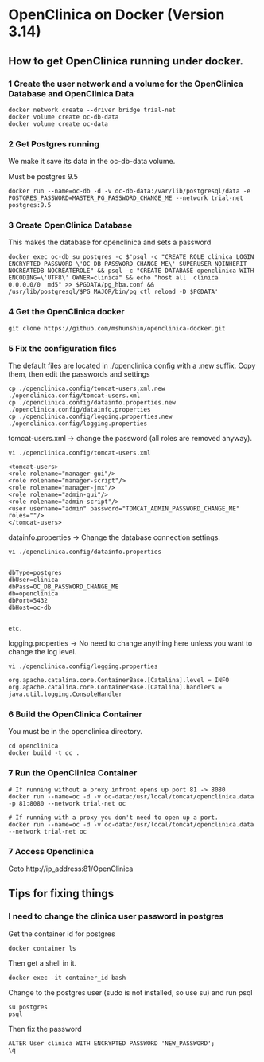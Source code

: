 # OpenClinica on Docker (Version 3.14)

## How to get OpenClinica running under docker.

### 1 Create the user network and a volume for the OpenClinica Database and OpenClinica Data

```
docker network create --driver bridge trial-net
docker volume create oc-db-data
docker volume create oc-data
```

### 2 Get Postgres running

We make it save its data in the oc-db-data volume.

Must be postgres 9.5

```
docker run --name=oc-db -d -v oc-db-data:/var/lib/postgresql/data -e POSTGRES_PASSWORD=MASTER_PG_PASSWORD_CHANGE_ME --network trial-net postgres:9.5
```

### 3 Create OpenClinica Database
This makes the database for openclinica and sets a password

```
docker exec oc-db su postgres -c $'psql -c "CREATE ROLE clinica LOGIN ENCRYPTED PASSWORD \'OC_DB_PASSWORD_CHANGE_ME\' SUPERUSER NOINHERIT NOCREATEDB NOCREATEROLE" && psql -c "CREATE DATABASE openclinica WITH ENCODING=\'UTF8\' OWNER=clinica" && echo "host all  clinica    0.0.0.0/0  md5" >> $PGDATA/pg_hba.conf && /usr/lib/postgresql/$PG_MAJOR/bin/pg_ctl reload -D $PGDATA'
```

### 4 Get the OpenClinica docker

```
git clone https://github.com/mshunshin/openclinica-docker.git
```

### 5 Fix the configuration files

The default files are located in ./openclinica.config  with a .new suffix.
Copy them, then edit the passwords and settings

```
cp ./openclinica.config/tomcat-users.xml.new ./openclinica.config/tomcat-users.xml
cp ./openclinica.config/datainfo.properties.new ./openclinica.config/datainfo.properties
cp ./openclinica.config/logging.properties.new ./openclinica.config/logging.properties

```

tomcat-users.xml -> change the password (all roles are removed anyway).

```
vi ./openclinica.config/tomcat-users.xml

<tomcat-users>
<role rolename="manager-gui"/>
<role rolename="manager-script"/>
<role rolename="manager-jmx"/>
<role rolename="admin-gui"/>
<role rolename="admin-script"/>
<user username="admin" password="TOMCAT_ADMIN_PASSWORD_CHANGE_ME" roles=""/>
</tomcat-users>
```

datainfo.properties -> Change the database connection settings.

```
vi ./openclinica.config/datainfo.properties


dbType=postgres
dbUser=clinica
dbPass=OC_DB_PASSWORD_CHANGE_ME
db=openclinica
dbPort=5432
dbHost=oc-db


etc.
```

logging.properties -> No need to change anything here unless you want to change the log level.

```
vi ./openclinica.config/logging.properties

org.apache.catalina.core.ContainerBase.[Catalina].level = INFO
org.apache.catalina.core.ContainerBase.[Catalina].handlers = java.util.logging.ConsoleHandler

```

### 6 Build the OpenClinica Container

You must be in the openclinica directory.

```
cd openclinica
docker build -t oc .
```

### 7 Run the OpenClinica Container


```
# If running without a proxy infront opens up port 81 -> 8080
docker run --name=oc -d -v oc-data:/usr/local/tomcat/openclinica.data -p 81:8080 --network trial-net oc

# If running with a proxy you don't need to open up a port.
docker run --name=oc -d -v oc-data:/usr/local/tomcat/openclinica.data --network trial-net oc

```

### 7 Access Openclinica

Goto http://ip_address:81/OpenClinica


## Tips for fixing things

### I need to change the clinica user password in postgres

Get the container id for postgres

```
docker container ls
```

Then get a shell in it.

```
docker exec -it container_id bash
```

Change to the postgres user (sudo is not installed, so use su) and run psql

```
su postgres
psql
```

Then fix the password

```
ALTER User clinica WITH ENCRYPTED PASSWORD 'NEW_PASSWORD';
\q
```


